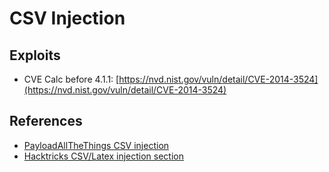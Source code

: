 # CSV Injection

## Exploits

* CVE Calc before 4.1.1: [https://nvd.nist.gov/vuln/detail/CVE-2014-3524](https://nvd.nist.gov/vuln/detail/CVE-2014-3524)

## References

* [PayloadAllTheThings CSV injection](https://swisskyrepo.github.io/PayloadsAllTheThingsWeb/CSV%20Injection/)
* [Hacktricks CSV/Latex injection section](https://book.hacktricks.xyz/pentesting-web/formula-doc-latex-injection)
